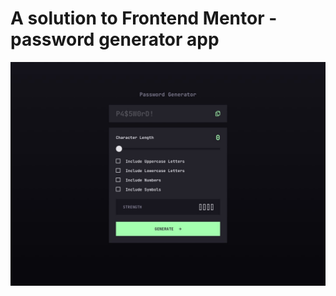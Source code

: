 # A solution to Frontend Mentor - password generator app


![password generator app](images/passwordGenerator.jpg)
